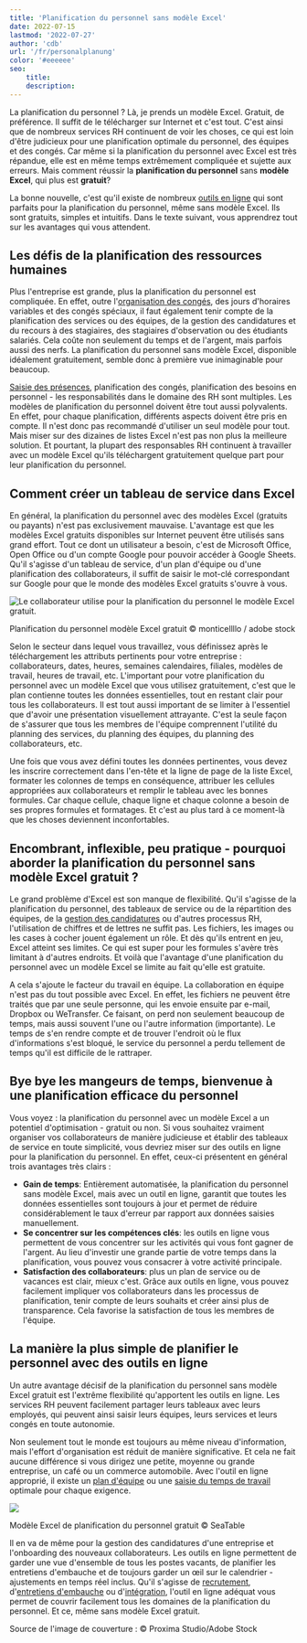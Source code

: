 ```yaml
---
title: 'Planification du personnel sans modèle Excel'
date: 2022-07-15
lastmod: '2022-07-27'
author: 'cdb'
url: '/fr/personalplanung'
color: '#eeeeee'
seo:
    title:
    description:
---
```


La planification du personnel ? Là, je prends un modèle Excel. Gratuit, de préférence. Il suffit de le télécharger sur Internet et c'est tout. C'est ainsi que de nombreux services RH continuent de voir les choses, ce qui est loin d'être judicieux pour une planification optimale du personnel, des équipes et des congés. Car même si la planification du personnel avec Excel est très répandue, elle est en même temps extrêmement compliquée et sujette aux erreurs. Mais comment réussir la **planification du personnel** sans **modèle Excel**, qui plus est **gratuit**?

La bonne nouvelle, c'est qu'il existe de nombreux [outils en ligne](https://seatable.io/fr/projekt-management-tool/) qui sont parfaits pour la planification du personnel, même sans modèle Excel. Ils sont gratuits, simples et intuitifs. Dans le texte suivant, vous apprendrez tout sur les avantages qui vous attendent.

## Les défis de la planification des ressources humaines

Plus l'entreprise est grande, plus la planification du personnel est compliquée. En effet, outre l'[organisation des congés](https://seatable.io/fr/urlaubs-planer/), des jours d'horaires variables et des congés spéciaux, il faut également tenir compte de la planification des services ou des équipes, de la gestion des candidatures et du recours à des stagiaires, des stagiaires d'observation ou des étudiants salariés. Cela coûte non seulement du temps et de l'argent, mais parfois aussi des nerfs. La planification du personnel sans modèle Excel, disponible idéalement gratuitement, semble donc à première vue inimaginable pour beaucoup.

[Saisie des présences](https://seatable.io/fr/arbeitszeiterfassung-in-excel/), planification des congés, planification des besoins en personnel - les responsabilités dans le domaine des RH sont multiples. Les modèles de planification du personnel doivent être tout aussi polyvalents. En effet, pour chaque planification, différents aspects doivent être pris en compte. Il n'est donc pas recommandé d'utiliser un seul modèle pour tout. Mais miser sur des dizaines de listes Excel n'est pas non plus la meilleure solution. Et pourtant, la plupart des responsables RH continuent à travailler avec un modèle Excel qu'ils téléchargent gratuitement quelque part pour leur planification du personnel.

## Comment créer un tableau de service dans Excel

En général, la planification du personnel avec des modèles Excel (gratuits ou payants) n'est pas exclusivement mauvaise. L'avantage est que les modèles Excel gratuits disponibles sur Internet peuvent être utilisés sans grand effort. Tout ce dont un utilisateur a besoin, c'est de Microsoft Office, Open Office ou d'un compte Google pour pouvoir accéder à Google Sheets. Qu'il s'agisse d'un tableau de service, d'un plan d'équipe ou d'une planification des collaborateurs, il suffit de saisir le mot-clé correspondant sur Google pour que le monde des modèles Excel gratuits s'ouvre à vous.

![Le collaborateur utilise pour la planification du personnel le modèle Excel gratuit.](https://seatable.io/wp-content/uploads/2022/06/Personalplanung-Excel-Vorlage-kostenlos_AdobeStock_343110940_bearbeitet-711x474.jpg)

Planification du personnel modèle Excel gratuit © monticellllo / adobe stock

Selon le secteur dans lequel vous travaillez, vous définissez après le téléchargement les attributs pertinents pour votre entreprise : collaborateurs, dates, heures, semaines calendaires, filiales, modèles de travail, heures de travail, etc. L'important pour votre planification du personnel avec un modèle Excel que vous utilisez gratuitement, c'est que le plan contienne toutes les données essentielles, tout en restant clair pour tous les collaborateurs. Il est tout aussi important de se limiter à l'essentiel que d'avoir une présentation visuellement attrayante. C'est la seule façon de s'assurer que tous les membres de l'équipe comprennent l'utilité du planning des services, du planning des équipes, du planning des collaborateurs, etc.

Une fois que vous avez défini toutes les données pertinentes, vous devez les inscrire correctement dans l'en-tête et la ligne de page de la liste Excel, formater les colonnes de temps en conséquence, attribuer les cellules appropriées aux collaborateurs et remplir le tableau avec les bonnes formules. Car chaque cellule, chaque ligne et chaque colonne a besoin de ses propres formules et formatages. Et c'est au plus tard à ce moment-là que les choses deviennent inconfortables.

## Encombrant, inflexible, peu pratique - pourquoi aborder la planification du personnel sans modèle Excel gratuit ?

Le grand problème d'Excel est son manque de flexibilité. Qu'il s'agisse de la planification du personnel, des tableaux de service ou de la répartition des équipes, de la [gestion des candidatures](https://seatable.io/fr/neue-mitarbeiter-finden-bewerbungsprozess-recruitement/) ou d'autres processus RH, l'utilisation de chiffres et de lettres ne suffit pas. Les fichiers, les images ou les cases à cocher jouent également un rôle. Et dès qu'ils entrent en jeu, Excel atteint ses limites. Ce qui est super pour les formules s'avère très limitant à d'autres endroits. Et voilà que l'avantage d'une planification du personnel avec un modèle Excel se limite au fait qu'elle est gratuite.

A cela s'ajoute le facteur du travail en équipe. La collaboration en équipe n'est pas du tout possible avec Excel. En effet, les fichiers ne peuvent être traités que par une seule personne, qui les envoie ensuite par e-mail, Dropbox ou WeTransfer. Ce faisant, on perd non seulement beaucoup de temps, mais aussi souvent l'une ou l'autre information (importante). Le temps de s'en rendre compte et de trouver l'endroit où le flux d'informations s'est bloqué, le service du personnel a perdu tellement de temps qu'il est difficile de le rattraper.

## Bye bye les mangeurs de temps, bienvenue à une planification efficace du personnel

Vous voyez : la planification du personnel avec un modèle Excel a un potentiel d'optimisation - gratuit ou non. Si vous souhaitez vraiment organiser vos collaborateurs de manière judicieuse et établir des tableaux de service en toute simplicité, vous devriez miser sur des outils en ligne pour la planification du personnel. En effet, ceux-ci présentent en général trois avantages très clairs :

- **Gain de temps**: Entièrement automatisée, la planification du personnel sans modèle Excel, mais avec un outil en ligne, garantit que toutes les données essentielles sont toujours à jour et permet de réduire considérablement le taux d'erreur par rapport aux données saisies manuellement.
- **Se concentrer sur les compétences clés**: les outils en ligne vous permettent de vous concentrer sur les activités qui vous font gagner de l'argent. Au lieu d'investir une grande partie de votre temps dans la planification, vous pouvez vous consacrer à votre activité principale.
- **Satisfaction des collaborateurs**: plus un plan de service ou de vacances est clair, mieux c'est. Grâce aux outils en ligne, vous pouvez facilement impliquer vos collaborateurs dans les processus de planification, tenir compte de leurs souhaits et créer ainsi plus de transparence. Cela favorise la satisfaction de tous les membres de l'équipe.

## La manière la plus simple de planifier le personnel avec des outils en ligne

Un autre avantage décisif de la planification du personnel sans modèle Excel gratuit est l'extrême flexibilité qu'apportent les outils en ligne. Les services RH peuvent facilement partager leurs tableaux avec leurs employés, qui peuvent ainsi saisir leurs équipes, leurs services et leurs congés en toute autonomie.

Non seulement tout le monde est toujours au même niveau d'information, mais l'effort d'organisation est réduit de manière significative. Et cela ne fait aucune différence si vous dirigez une petite, moyenne ou grande entreprise, un café ou un commerce automobile. Avec l'outil en ligne approprié, il existe un [plan d'équipe](https://seatable.io/fr/modele/nmmouofjq5mw4cobogtgog/) ou une [saisie du temps de travail](https://seatable.io/fr/modele/dkcp4_k3rnsb4d9sskb6qw/) optimale pour chaque exigence.

![](https://seatable.io/wp-content/uploads/2022/06/Personalplanung-Excel-Vorlage-kostenlos-1088x428.png)

Modèle Excel de planification du personnel gratuit © SeaTable

Il en va de même pour la gestion des candidatures d'une entreprise et l'onboarding des nouveaux collaborateurs. Les outils en ligne permettent de garder une vue d'ensemble de tous les postes vacants, de planifier les entretiens d'embauche et de toujours garder un œil sur le calendrier - ajustements en temps réel inclus. Qu'il s'agisse de [recrutement](https://seatable.io/fr/modele/nmmouofjq5mw4cobogtgog/), d'[entretiens d'embauche](https://seatable.io/fr/modele/fg-byiujqtsxggm61en_ug/) ou d'[intégration](https://seatable.io/fr/modele/nbmf4z3_rssykhs-3egoqa/), l'outil en ligne adéquat vous permet de couvrir facilement tous les domaines de la planification du personnel. Et ce, même sans modèle Excel gratuit.

Source de l'image de couverture : © Proxima Studio/Adobe Stock
